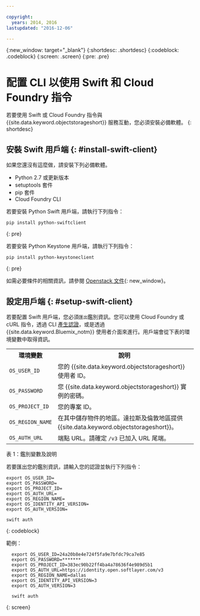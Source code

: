 ```yaml
---

copyright:
  years: 2014, 2016
lastupdated: "2016-12-06"

---
```


{:new_window: target="_blank"}
{:shortdesc: .shortdesc}
{:codeblock: .codeblock}
{:screen: .screen}
{:pre: .pre}

# 配置 CLI 以使用 Swift 和 Cloud Foundry 指令

若要使用 Swift 或 Cloud Foundry 指令與 {{site.data.keyword.objectstorageshort}} 服務互動，您必須安裝必備軟體。
{: shortdesc}


## 安裝 Swift 用戶端 {: #install-swift-client}

如果您還沒有這麼做，請安裝下列必備軟體。
* Python 2.7 或更新版本
* setuptools 套件
* pip 套件
* Cloud Foundry CLI


若要安裝 Python Swift 用戶端，請執行下列指令：
```
pip install python-swiftclient
```
{: pre}

若要安裝 Python Keystone 用戶端，請執行下列指令：
```
pip install python-keystoneclient
```
{: pre}

如需必要條件的相關資訊，請參閱 [Openstack 文件](http://docs.openstack.org/user-guide/common/cli_install_openstack_command_line_clients.html#install-the-prerequisite-software){: new_window}。


## 設定用戶端 {: #setup-swift-client}

若要配置 Swift 用戶端，您必須`匯出`鑑別資訊。您可以使用 Cloud Foundry 或 cURL 指令，透過 CLI [產生認證](/docs/services/ObjectStorage/os_credentials.html)，或是透過 {{site.data.keyword.Bluemix_notm}} 使用者介面來進行。用戶端會從下表的環境變數中取得資訊。


<table>
  <tr>
    <th> 環境變數</th>
    <th> 說明</th>
  </tr>
  <tr>
    <td> <code>OS_USER_ID</code> </td>
    <td> 您的 {{site.data.keyword.objectstorageshort}} 使用者 ID。</td>
  </tr>
  <tr>
    <td> <code>OS_PASSWORD</code> </td>
    <td> 您 {{site.data.keyword.objectstorageshort}} 實例的密碼。</td>
  </tr>
  <tr>
    <td> <code>OS_PROJECT_ID</code> </td>
    <td> 您的專案 ID。</td>
  </tr>
  <tr>
    <td> <code>OS_REGION_NAME</code> </td>
    <td> 在其中儲存物件的地區。達拉斯及倫敦地區提供 {{site.data.keyword.objectstorageshort}}。</td>
  </tr>
  <tr>
    <td> <code>OS_AUTH_URL</code> </td>
    <td> 端點 URL。請確定 <code>/v3</code> 已加入 URL 尾端。</td>
  </tr>
</table>

表 1：鑑別變數及說明


若要匯出您的鑑別資訊，請輸入您的認證並執行下列指令：
```
export OS_USER_ID=
export OS_PASSWORD=
export OS_PROJECT_ID=
export OS_AUTH_URL=
export OS_REGION_NAME=
export OS_IDENTITY_API_VERSION=
export OS_AUTH_VERSION=

swift auth
```
{: codeblock}


範例：
```
  export OS_USER_ID=24a20b8e4e724f5fa9e7bfdc79ca7e85
  export OS_PASSWORD=*******
  export OS_PROJECT_ID=383ec90b22ff4ba4a78636f4e989d5b1
  export OS_AUTH_URL=https://identity.open.softlayer.com/v3
  export OS_REGION_NAME=dallas
  export OS_IDENTITY_API_VERSION=3
  export OS_AUTH_VERSION=3

  swift auth
```
{: screen}
